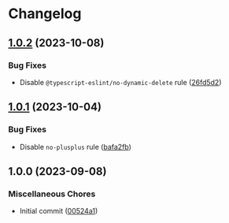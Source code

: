 # Changelog

## [1.0.2](https://github.com/Wondermarin/eslint-config/compare/v1.0.1...v1.0.2) (2023-10-08)


### Bug Fixes

* Disable `@typescript-eslint/no-dynamic-delete` rule ([26fd5d2](https://github.com/Wondermarin/eslint-config/commit/26fd5d28629e730eec8e1ca01b88ee82f00301e3))

## [1.0.1](https://github.com/Wondermarin/eslint-config/compare/v1.0.0...v1.0.1) (2023-10-04)


### Bug Fixes

* Disable `no-plusplus` rule ([bafa2fb](https://github.com/Wondermarin/eslint-config/commit/bafa2fbae59d8e0bd3b0166ba7c28b66357e282a))

## 1.0.0 (2023-09-08)


### Miscellaneous Chores

* Initial commit ([00524a1](https://github.com/Wondermarin/eslint-config/commit/00524a163c96cd72b18a70a398b109e704779f44))
